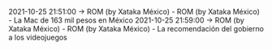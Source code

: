 2021-10-25 21:51:00 -> ROM (by Xataka México) - ROM (by Xataka México) - La Mac de 163 mil pesos en México
2021-10-25 21:59:00 -> ROM (by Xataka México) - ROM (by Xataka México) - La recomendación del gobierno a los videojuegos
